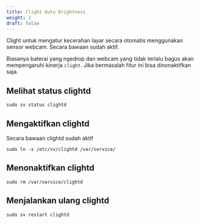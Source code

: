 ```yaml
---
title: Clight Auto Brightness
weight: 2
draft: false
---
```


Clight untuk mengatur kecerahan layar secara otomatis menggunakan sensor webcam. Secara bawaan sudah aktif.

Biasanya baterai yang ngedrop dan webcam yang tidak terlalu bagus akan mempengaruhi kinerja `clight`. Jika bermasalah fitur ini bisa dinonaktifkan saja.

## Melihat status clightd

```shell
sudo sv status clightd
```

## Mengaktifkan clightd

Secara bawaan clightd sudah aktif

```shell
sudo ln -s /etc/sv/clightd /var/service/
```

## Menonaktifkan clightd

```shell
sudo rm /var/service/clightd
```

## Menjalankan ulang clightd

```shell
sudo sv restart clightd
```
